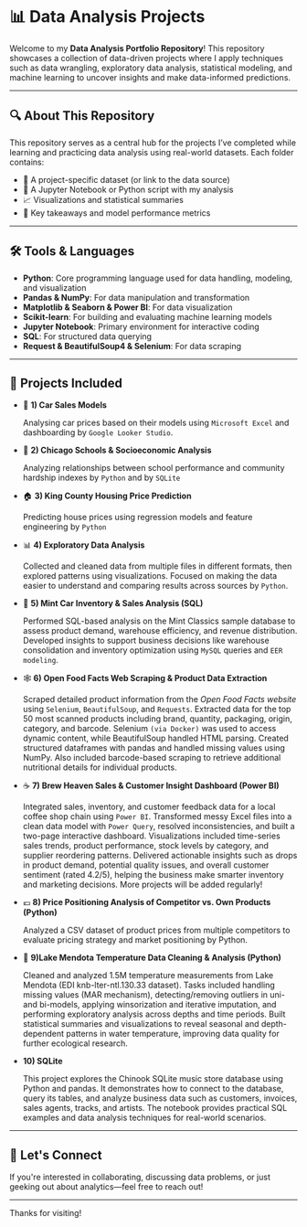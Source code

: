 # 📊 Data Analysis Projects

Welcome to my **Data Analysis Portfolio Repository**! This repository showcases a collection of data-driven projects where I apply techniques such as data wrangling, exploratory data analysis, statistical modeling, and machine learning to uncover insights and make data-informed predictions.

---

## 🔍 About This Repository

This repository serves as a central hub for the projects I’ve completed while learning and practicing data analysis using real-world datasets. Each folder contains:

- 📁 A project-specific dataset (or link to the data source)
- 📝 A Jupyter Notebook or Python script with my analysis
- 📈 Visualizations and statistical summaries
- 🧠 Key takeaways and model performance metrics

---

## 🛠️ Tools & Languages

- **Python**: Core programming language used for data handling, modeling, and visualization  
- **Pandas & NumPy**: For data manipulation and transformation  
- **Matplotlib & Seaborn & Power BI**: For data visualization  
- **Scikit-learn**: For building and evaluating machine learning models  
- **Jupyter Notebook**: Primary environment for interactive coding  
- **SQL**: For structured data querying 
- **Request & BeautifulSoup4 & Selenium**: For data scraping 

---

## 📁 Projects Included

- 🚗 **1) Car Sales Models**

  Analysing car prices based on their models using `Microsoft Excel` and dashboarding by `Google Looker Studio`.

- 🏫 **2) Chicago Schools & Socioeconomic Analysis**  

  Analyzing relationships between school performance and community hardship indexes by `Python` and by `SQLite`

- 🏠 **3) King County Housing Price Prediction**  

  Predicting house prices using regression models and feature engineering by `Python`

- 📊 **4) Exploratory Data Analysis**

  Collected and cleaned data from multiple files in different formats, then explored patterns using visualizations. Focused on making the data easier to understand and comparing results across sources by `Python`.

- 🧾 **5) Mint Car Inventory & Sales Analysis (SQL)**

  Performed SQL-based analysis on the Mint Classics sample database to assess product demand, warehouse efficiency, and revenue distribution. Developed insights to support business decisions like warehouse consolidation and inventory optimization using `MySQL` queries and `EER modeling`.

- 🕸️ **6) Open Food Facts Web Scraping & Product Data Extraction**

  Scraped detailed product information from the _Open Food Facts website_ using `Selenium`, `BeautifulSoup`, and `Requests`. Extracted data for the top 50 most scanned products including brand, quantity, packaging, origin, category, and barcode. Selenium `(via Docker)` was used to access dynamic content, while BeautifulSoup handled HTML parsing. Created structured dataframes with pandas and handled missing values using NumPy. Also included barcode-based scraping to retrieve additional nutritional details for individual products.

- ☕ **7) Brew Heaven Sales & Customer Insight Dashboard (Power BI)**

  Integrated sales, inventory, and customer feedback data for a local coffee shop chain using `Power BI`. Transformed messy Excel files into a clean data model with `Power Query`, resolved inconsistencies, and built a two-page interactive dashboard. Visualizations included time-series sales trends, product performance, stock levels by category, and supplier reordering patterns. Delivered actionable insights such as drops in product demand, potential quality issues, and overall customer sentiment (rated 4.2/5), helping the business make smarter inventory and marketing decisions.
More projects will be added regularly!

- 💶 **8) Price Positioning Analysis of Competitor vs. Own Products (Python)**

  Analyzed a CSV dataset of product prices from multiple competitors to evaluate pricing strategy and market positioning by Python.

- 🌊 **9)Lake Mendota Temperature Data Cleaning & Analysis (Python)**

  Cleaned and analyzed 1.5M temperature measurements from Lake Mendota (EDI knb-lter-ntl.130.33 dataset). Tasks included handling missing values (MAR mechanism), detecting/removing outliers in uni- and bi-models, applying winsorization and iterative imputation, and performing exploratory analysis across depths and time         periods. Built statistical summaries and visualizations to reveal seasonal and depth-dependent patterns in water temperature, improving data quality for further ecological research.

- **10) SQLite**
  
  This project explores the Chinook SQLite music store database using Python and pandas. It demonstrates how to connect to the database, query its tables, and analyze business data such as customers, invoices, sales agents, tracks, and artists. The notebook provides practical SQL examples and data analysis techniques for
  real-world scenarios.

---

## 🤝 Let's Connect

If you're interested in collaborating, discussing data problems, or just geeking out about analytics—feel free to reach out!

---

Thanks for visiting!
